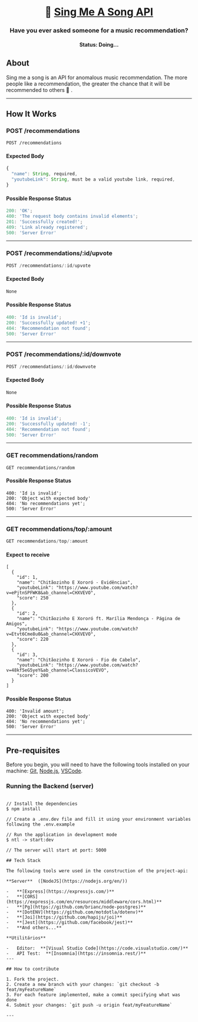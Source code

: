 <h1 align="center">
   🎵 <a href="#"> Sing Me A Song API </a>
</h1>

<h3 align="center">
    Have you ever asked someone for a music recommendation? 
</h3>

<h4 align="center"> 
	 Status: Doing...
</h4>

## About

Sing me a song is an API for anomalous music recommendation. The more people like a recommendation, the greater the chance that it will be recommended to others 🙂 .

---

## How It Works

### POST /recommendations

``` 
POST /recommendations
```
#### Expected Body

``` jsx
{
  "name": String, required,
  "youtubeLink": String, must be a valid youtube link, required,
}
```

#### Possible Response Status

``` jsx
200: 'OK';
400: 'The request body contains invalid elements';
201: 'Successfully created!';
409: 'Link already registered';
500: 'Server Error'
```

---

### POST /recommendations/:id/upvote

``` jsx
POST /recommendations/:id/upvote
```

#### Expected Body

``` jsx
None
```

#### Possible Response Status

``` jsx
400: 'Id is invalid';
200: 'Successfully updated! +1';
404: 'Recommendation not found';
500: 'Server Error'
```

---

### POST /recommendations/:id/downvote

``` jsx
POST /recommendations/:id/downvote
```

#### Expected Body

``` jsx
None
```

#### Possible Response Status

``` jsx
400: 'Id is invalid';
200: 'Successfully updated! -1';
404: 'Recommendation not found';
500: 'Server Error'
```

---

### GET recommendations/random

``` 
GET recommendations/random
```

#### Possible Response Status

``` 
400: 'Id is invalid';
200: 'Object with expected body'
404: 'No recommendations yet';
500: 'Server Error'
```

---

### GET recommendations/top/:amount

``` jsx
GET recommendations/top/:amount
```

#### Expect to receive

``` 
[
  {
    "id": 1,
    "name": "Chitãozinho E Xororó - Evidências",
    "youtubeLink": "https://www.youtube.com/watch?v=ePjtnSPFWK8&ab_channel=CHXVEVO",
    "score": 250
  },
  {
    "id": 2,
    "name": "Chitãozinho E Xororó ft. Marília Mendonça - Página de Amigos",
    "youtubeLink": "https://www.youtube.com/watch?v=Etvt6Cme8u0&ab_channel=CHXVEVO",
    "score": 220
  },
  {
    "id": 3,
    "name": "Chitãozinho E Xororó - Fio de Cabelo",
    "youtubeLink": "https://www.youtube.com/watch?v=48kf5eG5yeY&ab_channel=ClassicoVEVO",
    "score": 200
  }
]
```

#### Possible Response Status

``` 
400: 'Invalid amount';
200: 'Object with expected body'
404: 'No recommendations yet';
500: 'Server Error'
```
---

## Pre-requisites

Before you begin, you will need to have the following tools installed on your machine:
[Git](https://git-scm.com), [Node.js](https://nodejs.org/en/), [VSCode](https://code.visualstudio.com/).

### Running the Backend (server)

``` 

// Install the dependencies
$ npm install

// Create a .env.dev file and fill it using your environment variables following the .env.example

// Run the application in development mode
$ ntl -> start:dev

// The server will start at port: 5000

## Tech Stack

The following tools were used in the construction of the project-api:

**Server**  ([NodeJS](https://nodejs.org/en/))

-   **[Express](https://expressjs.com/)**
-   **[CORS](https://expressjs.com/en/resources/middleware/cors.html)**
-   **[Pg](https://github.com/brianc/node-postgres)**
-   **[DotENV](https://github.com/motdotla/dotenv)**
-   **[Joi](https://github.com/hapijs/joi)**
-   **[Jest](https://github.com/facebook/jest)**
-   **And others...**

**Utilitários**

-   Editor:  **[Visual Studio Code](https://code.visualstudio.com/)**
-   API Test:  **[Insomnia](https://insomnia.rest/)**
---

## How to contribute

1. Fork the project.
2. Create a new branch with your changes: `git checkout -b feat/myFeatureName`
3. For each feature implemented, make a commit specifying what was done
4. Submit your changes: `git push -u origin feat/myFeatureName`

---
